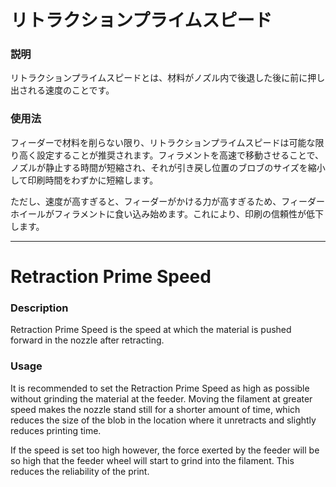 リトラクションプライムスピード
====
### **説明**
リトラクションプライムスピードとは、材料がノズル内で後退した後に前に押し出される速度のことです。

### **使用法**
フィーダーで材料を削らない限り、リトラクションプライムスピードは可能な限り高く設定することが推奨されます。フィラメントを高速で移動させることで、ノズルが静止する時間が短縮され、それが引き戻し位置のブロブのサイズを縮小して印刷時間をわずかに短縮します。

ただし、速度が高すぎると、フィーダーがかける力が高すぎるため、フィーダーホイールがフィラメントに食い込み始めます。これにより、印刷の信頼性が低下します。

---

Retraction Prime Speed
====
### **Description**
Retraction Prime Speed is the speed at which the material is pushed forward in the nozzle after retracting.

### **Usage**
It is recommended to set the Retraction Prime Speed as high as possible without grinding the material at the feeder. Moving the filament at greater speed makes the nozzle stand still for a shorter amount of time, which reduces the size of the blob in the location where it unretracts and slightly reduces printing time.

If the speed is set too high however, the force exerted by the feeder will be so high that the feeder wheel will start to grind into the filament. This reduces the reliability of the print.

